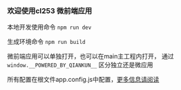 ### 欢迎使用cl253 微前端应用

本地开发使用命令 `npm run dev`

生成环境命令 `npm run build`

微前端应用可以单独打开，也可以在main主工程内打开，
通过 `window.__POWERED_BY_QIANKUN__` 区分独立还是微应用

所有配置在根文件app.config.js中配置，[更多信息请阅读](https://github.com/chuanglan-org/cl253-cli/blob/master/docs/index.md)
